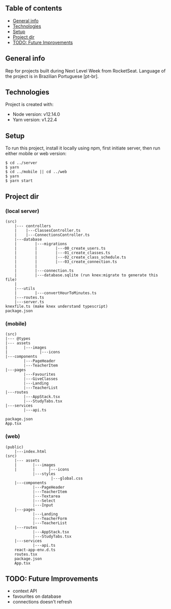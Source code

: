 ## Table of contents
* [General info](#general-info)
* [Technologies](#technologies)
* [Setup](#setup)
* [Project dir](#project-dir)
* [TODO: Future Improvements](#future)

## General info
Rep for projects built during Next Level Week from RocketSeat.
Language of the project is in Brazilian Portuguese [pt-br].
	
## Technologies
Project is created with:
* Node version: v12.14.0
* Yarn version: v1.22.4
	
## Setup
To run this project, install it locally using npm, first initiate server, then run either mobile or web version:

```
$ cd ../server
$ yarn
$ cd ../mobile || cd ../web 
$ yarn
$ yarn start
```


## Project dir

### (local server)
    (src)
        |--- controllers
        |    |---ClassesController.ts
        |    |---ConnectionsController.ts
        |---database
        |        |---migrations
        |        |        |---00_create_users.ts
        |        |        |---01_create_classes.ts
        |        |        |---02_create_class_schedule.ts
        |        |        |---03_create_connection.ts
        |        |
        |        |---connection.ts
        |        |---database.sqlite (run knex:migrate to generate this file)
        |
        |---utils
        |        |---convertHourToMinutes.ts
        |---routes.ts
        |---server.ts
    knexfile.ts (make knex understand typescript)
    package.json


### (mobile)
    (src)
    |--- @types
    |--- assets
    |       |---images
    |              |---icons
    |---components
            |---PageHeader
            |---TeacherItem
    |---pages
            |---Favourites
            |---GiveClasses
            |---Landing
            |---TeacherList
    |---routes
            |---AppStack.tsx
            |---StudyTabs.tsx
    |---services
            |---api.ts

    package.json
    App.tsx

### (web)

    (public)
        |---index.html
    (src)
        |--- assets
        |       |---images
        |       |      |---icons
                |---styles
                        |---global.css
        |---components
                |---PageHeader
                |---TeacherItem
                |---Textarea
                |---Select
                |---Input
        |---pages
                |---Landing
                |---TeacherForm
                |---TeacherList
        |---routes
                |---AppStack.tsx
                |---StudyTabs.tsx
        |---services
                |---api.ts
        react-app-env.d.ts
        routes.tsx
        package.json
        App.tsx

## TODO: Future Improvements
- context API
- favourites on database
- connections doesn't refresh